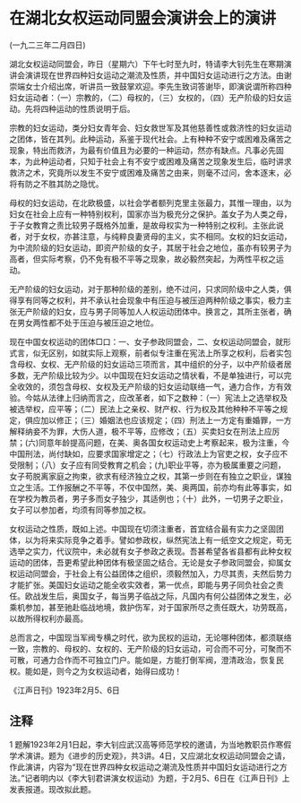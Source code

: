 # 在湖北女权运动同盟会演讲会上的演讲

 

(一九二三年二月四日)

 

湖北女权运动同盟会，昨日（星期六）下午七时至九时，特请李大钊先生在寒期演讲会演讲现在世界四种妇女运动之潮流及性质，并中国妇女运动进行之方法。由谢崇端女士介绍出席，听讲员一致鼓掌欢迎。李先生致词答谢毕，即演说谓所称四种妇女运动者：（一）宗教的，（二）母权的，（三）女权的，（四）无产阶级的妇女运动。先将四种运动的性质说明于后。

宗教的妇女运动，类分妇女青年会、妇女救世军及其他慈善性或救济性的妇女运动之团体，皆在其列。此种运动，系鉴于现代社会。上有种种不安宁或困难及痛苦之现象，特出而救济，为最有价值且为必要的一种运动，然亦有缺点。凡事必先固本，为此种运动者，只知于社会上有不安宁或困难及痛苦之现象发生后，临时讲求救济之术，究竟所以发生不安宁或困难及痛苦之由来，则毫不过问，舍本逐末，必将有防之不胜其防之隐忧。

母权的妇女运动，在北欧极盛，以社会学者额列克里主张最力，其惟一理由，以为妇女在社会上应有一种特别权利，国家亦当为极充分之保护。盖女子为人类之母，于子女教育之责比较男子既格外加重，是故母权实为一种特别之权利。主张此说者，对于女权，亦甚注意，与纯粹良妻贤母的主义，实不相同。女权的妇女运动，为中流阶级的妇女运动，即资产阶级的女子，其居于社会之地位，虽亦有较男子为高者，但实际考察，仍不免有极不平等之现象，故必毅然突起，为两性平权之运动。

无产阶级的妇女运动，对于那种阶级的差别，绝不过问，只求同阶级中之人类，俱得享有同等之权利，并不承认社会现象中有压迫与被压迫两种阶级之事实，极力主张无产阶级的妇女，应与男子同等加人人权运动团体中。换言之，其所主张者，确在男女两性都不处于压迫与被压迫之地位。

现在中国女权运动的团体□口：一、女子参政同盟会，二、女权运动同盟会，就形式言，似无区别，如就实际上观察，前者似专注重在宪法上所享之权利，后者实包含母权、女权、无产阶级的妇女运动三项而言，其中组织的分子，以中产阶级者居多数，无产阶级比较为少。以中国现在妇女运动之情状看，不是单独进行，可以完全收效的，须包含母权、女权及无产阶级的妇女运动联络一气，通力合作，方有效验。今姑从法律上归纳而言之，应改革者，如下之数种：（一）宪法上之选举权及被选举权，应平等；（二）民法上之亲权、财产权、行为权及其他种种不平等之规定，俱应加以修正；（三）婚姻法也应该规定；（四）刑法上一方定有重婚罪，一方解释纳妾不为罪，大伤人道，极不平等，应修改；（五）买卖妇女在刑法上应厉禁；(六)同意年龄提高问题，在美、奥各国女权运动史上考察起来，极为注重，今中国刑法，尚付缺如，应要求国家增定之；（七）行政法上为官吏之权，女子应不受限制；（八）女子应有同受教育之机会；(九)职业平等，亦为极属重要之问题，女子苟脱离家庭之拘束，欲求有经济独立之权，其第一步则在有独立之职业，谋独立之生活。工作报酬之不平等，不仅中国然，美、奥两国，前亦均有此等事实，如在学校为教员者，男子多而女子独少，其适例也；（十）此外，一切男子之职业，女子可以参加者，均须有同等参加之权。

女权运动之性质，既如上述。中国现在切须注重者，首宜结合最有实力之坚固团体，以为将来实际竞争之着手。譬如参政权，纵然宪法上有一纸空文之规定，苟无选举之实力，代议院中，未必就有女子参政之表现。吾甚希望各省县都有此种女权运动的团体，吾更希望此种团体有极坚固之结合。无论是女子参政同盟会，抑属女权运动同盟会，于社会上有公益团体之组织，须毅然加入，力尽其责，夫然后势力才能扩张。美国妇女运动之能全收实效者，第一优点，即能与男子同负社会之责任。欧战发生后，奥国女子，每当男子临战之际，凡国内有何公益团体之发生，必乘机参加，甚至驰赴临战地境，救护伤军，对于国家所尽之责任既大，功劳既高，以故所得权利亦最高。

总而言之，中国现当军阀专横之时代，欲为民权的运动，无论哪种团体，都须联络一致，宗教的、母权的、女权的、无产阶级的妇女运动，可合而不可分，可聚而不可散，可通力合作而不可独立门户。能如是，方能打倒军阀，澄清政治，恢复民权。能如是，则今之为女权运动者，始得曰成功！

 

《江声日刊》1923年2月5、6日

 

## 注释
1 题解1923年2月1日起，李大钊应武汉高等师范学校的邀请，为当地教职员作寒假学术演讲。题为《进步的历史观》，共3讲。4日，又应湖北女权运动同盟会之请，作此演讲，内容为“现在世界四种女权运动之潮流及性质并中国妇女运动进行之方法。”记者明内以《李大钊君讲演女权运动》为题，于2月5、6日在《江声日刊》上发表报道。现改拟此题。

